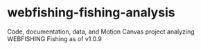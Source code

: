 # webfishing-fishing-analysis
Code, documentation, data, and Motion Canvas project analyzing WEBFISHING Fishing as of v1.0.9
